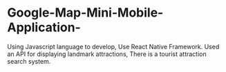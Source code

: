 # Google-Map-Mini-Mobile-Application-
Using Javascript language to develop, Use React Native Framework. Used an API for displaying landmark attractions, There is a tourist attraction search system.
